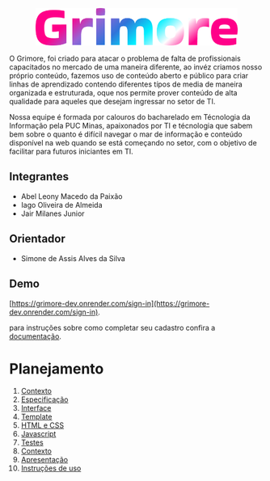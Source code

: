 <p align="center">
    <img alt="Grimore logo" src="./docs/img/logo.png" width="400"/>
</p>

O Grimore, foi criado para atacar o problema de falta de profissionais capacitados no mercado de uma maneira diferente, ao invéz criamos nosso próprio conteúdo, fazemos uso de conteúdo aberto e público para criar linhas de aprendizado contendo diferentes típos de media de maneira organizada e estruturada, oque nos permite prover conteúdo de alta qualidade para aqueles que desejam ingressar no setor de TI.

Nossa equipe é formada por calouros do bacharelado em Técnologia da Informação pela PUC Minas, apaixonados por TI e técnologia que sabem bem sobre o quanto é difícil navegar o mar de informação e conteúdo disponível na web quando se está começando no setor, com o objetivo de facilitar para futuros iniciantes em TI.

## Integrantes

-   Abel Leony Macedo da Paixão
-   Iago Oliveira de Almeida
-   Jair Milanes Junior

## Orientador

-   Simone de Assis Alves da Silva

## Demo

[https://grimore-dev.onrender.com/sign-in](https://grimore-dev.onrender.com/sign-in).

para instruções sobre como completar seu cadastro confira a [documentação](./src/README.md).


# Planejamento

<ol>
    <li><a href="docs/context.md">Contexto</a></li>
    <li><a href="docs/especification.md">Especificação</a></li>
    <li><a href="docs/interface.md">Interface</a></li>
    <li><a href="docs/template.md">Template</a></li>
    <li><a href="docs/development.md">HTML e CSS</a></li>
    <li><a href="docs/development.md">Javascript</a></li>
    <li><a href="docs/tests.md">Testes</a></li>
    <li><a href="docs/context.md">Contexto</a></li>
    <li><a href="presentation/README.md">Apresentação</a></li>
    <li><a href="src/README.md">Instruções de uso</a></li>
</ol>
